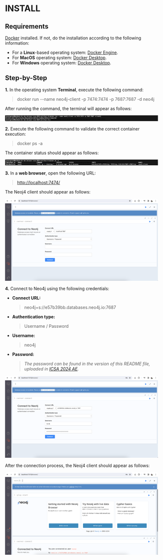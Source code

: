 # INSTALL

## Requirements

[Docker](https://www.docker.com/) installed. If not, do the installation according to the following information:

* For a **Linux**-based operating system: [Docker Engine](https://docs.docker.com/engine/install/).
* For **MacOS** operating system: [Docker Desktop](https://www.docker.com/products/docker-desktop/).
* For **Windows** operating system: [Docker Desktop](https://www.docker.com/products/docker-desktop/).

## Step-by-Step

**1.** In the operating system **Terminal**, execute the following command:

> docker run --name neo4j-client -p 7474:7474 -p 7687:7687 -d neo4j

After running the command, the terminal will appear as follows:

![alt text](./figures/install/fig1.png)

**2.** Execute the following command to validate the correct container execution:

> docker ps -a

The container status should appear as follows:

![alt text](./figures/install/fig2.png)

**3.** In a **web browser**, open the following URL:

> [http://localhost:7474/](http://localhost:7474/)

The Neoj4 client should appear as follows:

![alt text](./figures/install/fig3.png)

**4.** Connect to Neo4j using the following credentials:

- **Connect URL:**
  > neo4j+s://e57b39bb.databases.neo4j.io:7687

- **Authentication type:**
  > Username / Password

- **Username:**
  > neo4j

- **Password:**
  > *The password can be found in the version of this README file, uploaded in [ICSA 2024 AE](https://nfdixcs.sdq.kastel.kit.edu/).*

![alt text](./figures/install/fig4.png)

After the connection process, the Neoj4 client should appear as follows:

![alt text](./figures/install/fig5.png)